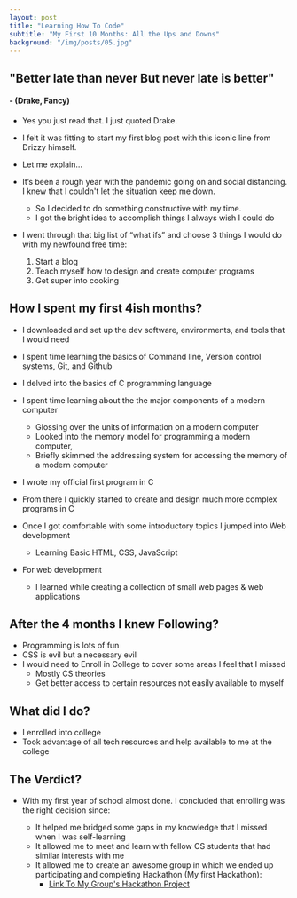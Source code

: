 ```yaml
---
layout: post
title: "Learning How To Code"
subtitle: "My First 10 Months: All the Ups and Downs"
background: "/img/posts/05.jpg"
---
```


## "Better late than never But never late is better"

#### - (Drake, Fancy)

- Yes you just read that. I just quoted Drake.
- I felt it was fitting to start my first blog post with this iconic line from Drizzy himself.
- Let me explain…

- It’s been a rough year with the pandemic going on and social distancing. I knew that I couldn't let the situation keep me down.
  - So I decided to do something constructive with my time.
  - I got the bright idea to accomplish things I always wish I could do
- I went through that big list of “what ifs” and choose 3 things I would do with my newfound free time:
  1. Start a blog
  2. Teach myself how to design and create computer programs
  3. Get super into cooking

## How I spent my first 4ish months?

- I downloaded and set up the dev software, environments, and tools that I would need
- I spent time learning the basics of Command line, Version control systems, Git, and Github
- I delved into the basics of C programming language
- I spent time learning about the the major components of a modern computer

  - Glossing over the units of information on a modern computer
  - Looked into the memory model for programming a modern computer,
  - Briefly skimmed the addressing system for accessing the memory of a modern computer

- I wrote my official first program in C
- From there I quickly started to create and design much more complex programs in C
- Once I got comfortable with some introductory topics I jumped into Web development
  - Learning Basic HTML, CSS, JavaScript
- For web development
  - I learned while creating a collection of small web pages & web applications

## After the 4 months I knew Following?

- Programming is lots of fun
- CSS is evil but a necessary evil
- I would need to Enroll in College to cover some areas I feel that I missed
  - Mostly CS theories
  - Get better access to certain resources not easily available to myself

## What did I do?

- I enrolled into college
- Took advantage of all tech resources and help available to me at the college

## The Verdict?

- With my first year of school almost done. I concluded that enrolling was the right decision since:

  - It helped me bridged some gaps in my knowledge that I missed when I was self-learning
  - It allowed me to meet and learn with fellow CS students that had similar interests with me
  - It allowed me to create an awesome group in which we ended up participating and completing Hackathon (My first Hackathon):
    - <a href = "https://www.youtube.com/watch?v=LAkM1ySo7JU"> Link To My Group's Hackathon Project</a>
